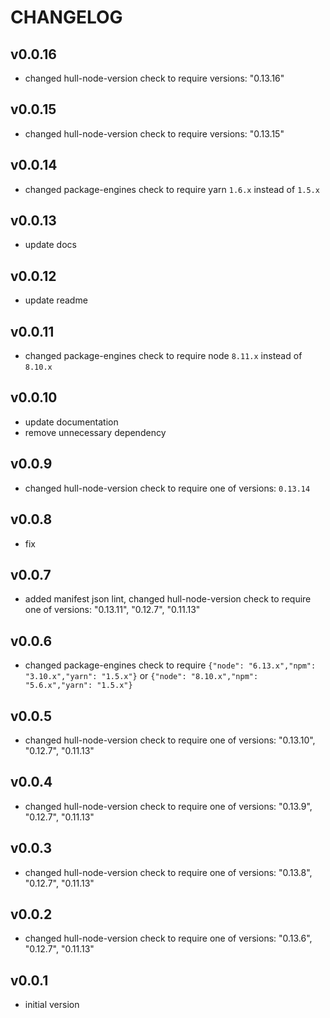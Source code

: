 # CHANGELOG

## v0.0.16
- changed hull-node-version check to require versions: "0.13.16"

## v0.0.15
- changed hull-node-version check to require versions: "0.13.15"

## v0.0.14
- changed package-engines check to require yarn `1.6.x` instead of `1.5.x`

## v0.0.13
- update docs

## v0.0.12
- update readme

## v0.0.11
- changed package-engines check to require node `8.11.x` instead of `8.10.x`

## v0.0.10
- update documentation
- remove unnecessary dependency

## v0.0.9
- changed hull-node-version check to require one of versions: `0.13.14`

## v0.0.8
- fix

## v0.0.7
- added manifest json lint, changed hull-node-version check to require one of versions: "0.13.11", "0.12.7", "0.11.13"

## v0.0.6
- changed package-engines check to require `{"node": "6.13.x","npm": "3.10.x","yarn": "1.5.x"}` or `{"node": "8.10.x","npm": "5.6.x","yarn": "1.5.x"}`

## v0.0.5
- changed hull-node-version check to require one of versions: "0.13.10", "0.12.7", "0.11.13"

## v0.0.4
- changed hull-node-version check to require one of versions: "0.13.9", "0.12.7", "0.11.13"

## v0.0.3
- changed hull-node-version check to require one of versions: "0.13.8", "0.12.7", "0.11.13"

## v0.0.2
- changed hull-node-version check to require one of versions: "0.13.6", "0.12.7", "0.11.13"

## v0.0.1
- initial version
